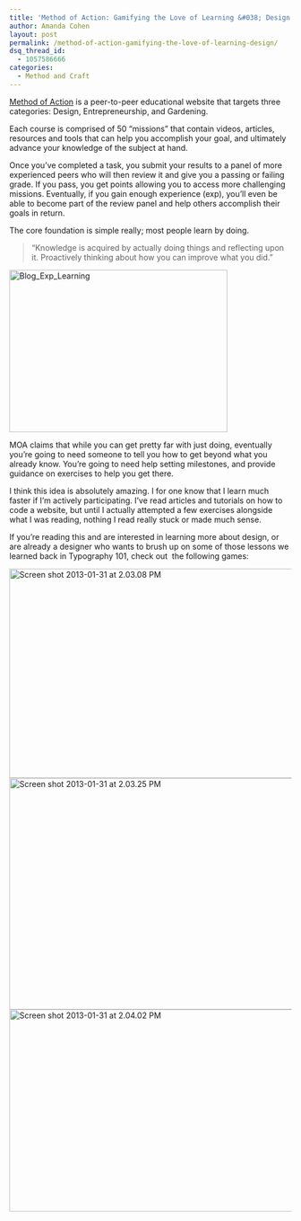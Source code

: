 ```yaml
---
title: 'Method of Action: Gamifying the Love of Learning &#038; Design'
author: Amanda Cohen
layout: post
permalink: /method-of-action-gamifying-the-love-of-learning-design/
dsq_thread_id:
  - 1057586666
categories:
  - Method and Craft
---
```

[Method of Action][1] is a peer-to-peer educational website that targets three categories: Design, Entrepreneurship, and Gardening.

Each course is comprised of 50 &#8220;missions&#8221; that contain videos, articles, resources and tools that can help you accomplish your goal, and ultimately advance your knowledge of the subject at hand.

Once you&#8217;ve completed a task, you submit your results to a panel of more experienced peers who will then review it and give you a passing or failing grade. If you pass, you get points allowing you to access more challenging missions. Eventually, if you gain enough experience (exp), you&#8217;ll even be able to become part of the review panel and help others accomplish their goals in return.

The core foundation is simple really; most people learn by doing.

> &#8220;Knowledge is acquired by actually doing things and reflecting upon it. Proactively thinking about how you can improve what you did.&#8221;

<img class="aligncenter size-full wp-image-10437" alt="Blog_Exp_Learning" src="http://hypenotic.com/wordpress/wp-content/uploads/2013/01/Blog_Exp_Learning.png" width="389" height="289" />

MOA claims that while you can get pretty far with just doing, eventually you&#8217;re going to need someone to tell you how to get beyond what you already know. You&#8217;re going to need help setting milestones, and provide guidance on exercises to help you get there.

I think this idea is absolutely amazing. I for one know that I learn much faster if I&#8217;m actively participating. I&#8217;ve read articles and tutorials on how to code a website, but until I actually attempted a few exercises alongside what I was reading, nothing I read really stuck or made much sense.

If you&#8217;re reading this and are interested in learning more about design, or are already a designer who wants to brush up on some of those lessons we learned back in Typography 101, check out  the following games:

[<img class="aligncenter size-medium wp-image-10439" alt="Screen shot 2013-01-31 at 2.03.08 PM" src="http://hypenotic.com/wordpress/wp-content/uploads/2013/01/Screen-shot-2013-01-31-at-2.03.08-PM-580x373.png" width="580" height="373" />][2] [<img class="aligncenter size-medium wp-image-10440" alt="Screen shot 2013-01-31 at 2.03.25 PM" src="http://hypenotic.com/wordpress/wp-content/uploads/2013/01/Screen-shot-2013-01-31-at-2.03.25-PM-580x412.png" width="580" height="412" />][3] [<img class="aligncenter size-medium wp-image-10441" alt="Screen shot 2013-01-31 at 2.04.02 PM" src="http://hypenotic.com/wordpress/wp-content/uploads/2013/01/Screen-shot-2013-01-31-at-2.04.02-PM-580x360.png" width="580" height="360" />][4]

 [1]: http://method.ac/
 [2]: http://type.method.ac/
 [3]: http://shape.method.ac/
 [4]: http://color.method.ac/
